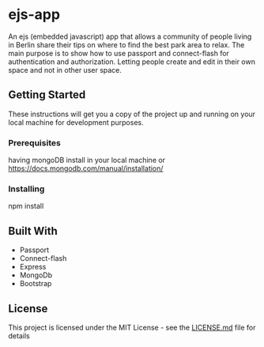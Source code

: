 # ejs-app

An ejs (embedded javascript) app that allows a community of people living in Berlin share their tips on where to find the best park area to relax.
The main purpose is to show how to use passport and connect-flash for authentication and authorization. Letting people create and edit in their own space and not in other user space.

## Getting Started

These instructions will get you a copy of the project up and running on your local machine for development purposes.

### Prerequisites

having mongoDB install in your local machine
or
https://docs.mongodb.com/manual/installation/

### Installing

npm install


## Built With

* Passport
* Connect-flash
* Express
* MongoDb
* Bootstrap

## License

This project is licensed under the MIT License - see the [LICENSE.md](LICENSE.md) file for details
